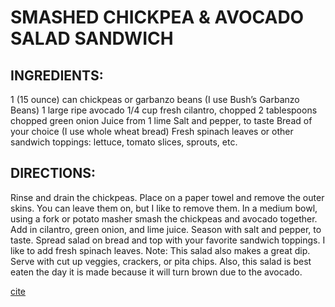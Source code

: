 # SMASHED CHICKPEA & AVOCADO SALAD SANDWICH

## INGREDIENTS:
1 (15 ounce) can chickpeas or garbanzo beans (I use Bush’s Garbanzo Beans)
1 large ripe avocado
1/4 cup fresh cilantro, chopped
2 tablespoons chopped green onion
Juice from 1 lime
Salt and pepper, to taste
Bread of your choice (I use whole wheat bread)
Fresh spinach leaves or other sandwich toppings: lettuce, tomato slices, sprouts, etc.

## DIRECTIONS:
Rinse and drain the chickpeas. Place on a paper towel and remove the outer skins. You can leave them on, but I like to remove them.
In a medium bowl, using a fork or potato masher smash the chickpeas and avocado together. Add in cilantro, green onion, and lime juice. Season with salt and pepper, to taste.
Spread salad on bread and top with your favorite sandwich toppings. I like to add fresh spinach leaves.
Note: This salad also makes a great dip. Serve with cut up veggies, crackers, or pita chips. Also, this salad is best eaten the day it is made because it will turn brown due to the avocado.

[cite](http://www.twopeasandtheirpod.com/smashed-chickpea-avocado-salad-sandwich/)
